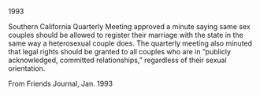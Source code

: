 1993

Southern California Quarterly Meeting approved a minute saying same sex couples should be allowed to register their marriage with the state in the same way a heterosexual couple does. The quarterly meeting also minuted that legal rights should be granted to all couples who are in “publicly acknowledged, committed relationships,” regardless of their sexual orientation.

From Friends Journal, Jan. 1993

